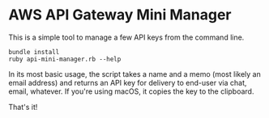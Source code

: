 # AWS API Gateway Mini Manager

This is a simple tool to manage a few API keys from the command line.

```
bundle install
ruby api-mini-manager.rb --help
```

In its most basic usage, the script takes a name and a memo (most likely an email address) and returns an API key for delivery to end-user via chat, email, whatever. If you're using macOS, it copies the key to the clipboard.

That's it!